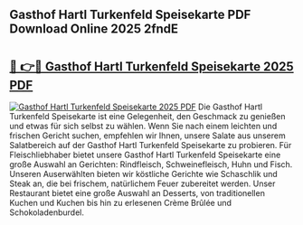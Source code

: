 ## Gasthof Hartl Turkenfeld Speisekarte PDF Download Online 2025 2fndE

# <h2><a href="http://gc9va5.nevu.top/?p=Gasthof+Hartl+Turkenfeld+Speisekarte">🔗 👉🔴 Gasthof Hartl Turkenfeld Speisekarte 2025 PDF</a></h2>

[![Gasthof Hartl Turkenfeld Speisekarte 2025 PDF](https://i.imgur.com/dBaPXMq.png)](http://gc9va5.nevu.top/?p=Gasthof+Hartl+Turkenfeld+Speisekarte)
Die Gasthof Hartl Turkenfeld Speisekarte ist eine Gelegenheit, den Geschmack zu genießen und etwas für sich selbst zu wählen. Wenn Sie nach einem leichten und frischen Gericht suchen, empfehlen wir Ihnen, unsere Salate aus unserem Salatbereich auf der Gasthof Hartl Turkenfeld Speisekarte zu probieren. Für Fleischliebhaber bietet unsere Gasthof Hartl Turkenfeld Speisekarte eine große Auswahl an Gerichten: Rindfleisch, Schweinefleisch, Huhn und Fisch. Unseren Auserwählten bieten wir köstliche Gerichte wie Schaschlik und Steak an, die bei frischem, natürlichem Feuer zubereitet werden. Unser Restaurant bietet eine große Auswahl an Desserts, von traditionellen Kuchen und Kuchen bis hin zu erlesenen Crème Brûlée und Schokoladenburdel.
